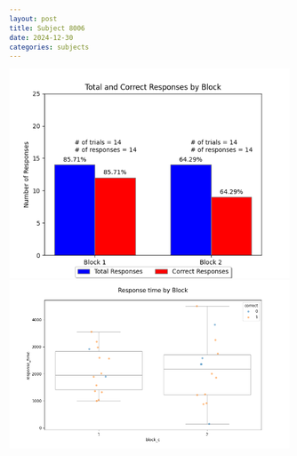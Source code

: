 ```yaml
---
layout: post
title: Subject 8006
date: 2024-12-30
categories: subjects
---
```


![](data/8006/run-5/8006_ATS_responses.png)
![](data/8006/run-5/8006_ATS_rt.png)
